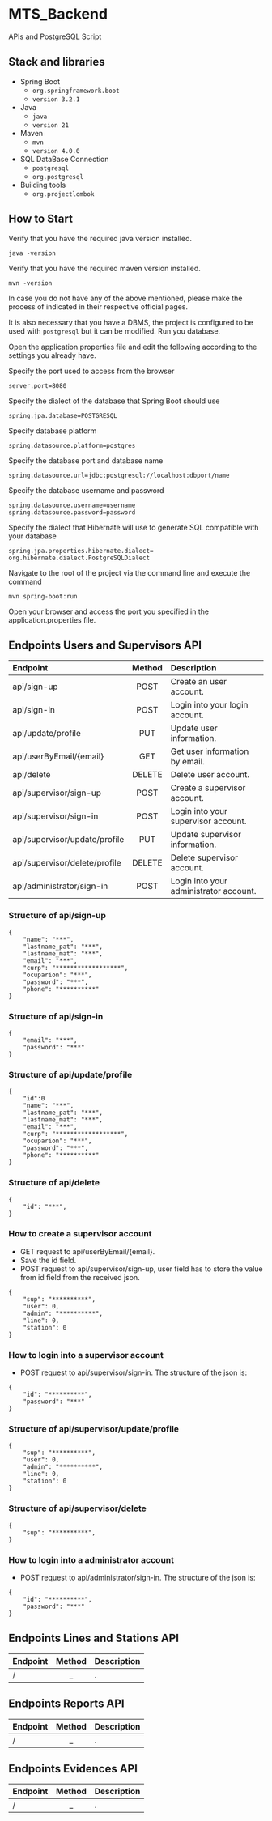 # MTS_Backend
 APIs and PostgreSQL Script

## Stack and libraries 
- Spring Boot
  - `org.springframework.boot`
  - `version 3.2.1`
- Java
  - `java`
  - `version 21`
- Maven
  - `mvn`
  - `version 4.0.0`
- SQL DataBase Connection
  - `postgresql`
  - `org.postgresql`
- Building tools
  - `org.projectlombok`

## How to Start
Verify that you have the required java version installed.
```shell
java -version
```

Verify that you have the required maven version installed.
```shell
mvn -version
```

In case you do not have any of the above mentioned, please make the process of indicated in their respective official pages.

It is also necessary that you have a DBMS, the project is configured to be used with `postgresql` but it can be modified. Run you database.

Open the application.properties file and edit the following according to the settings you already have.

Specify the port used to access from the browser
```shell
server.port=8080
```

Specify the dialect of the database that Spring Boot should use
```shell
spring.jpa.database=POSTGRESQL
```

Specify database platform
```shell
spring.datasource.platform=postgres
```

Specify the database port and database name
```shell
spring.datasource.url=jdbc:postgresql://localhost:dbport/name
```

Specify the database username and password
```shell
spring.datasource.username=username
spring.datasource.password=password
```

Specify the dialect that Hibernate will use to generate SQL compatible with your database
```shell
spring.jpa.properties.hibernate.dialect= org.hibernate.dialect.PostgreSQLDialect
```

Navigate to the root of the project via the command line and execute the command
```shell
mvn spring-boot:run
```

Open your browser and access the port you specified in the application.properties file.

## Endpoints Users and Supervisors API
Endpoint | Method | Description
| :---        |    :----:   |          :--- |
api/sign-up | POST | Create an user account.
api/sign-in | POST | Login into your login account.
api/update/profile | PUT | Update user information.
api/userByEmail/{email} | GET | Get user information by email.
api/delete | DELETE | Delete user account.
api/supervisor/sign-up | POST | Create a supervisor account.
api/supervisor/sign-in | POST | Login into your supervisor account.
api/supervisor/update/profile | PUT | Update supervisor information.
api/supervisor/delete/profile | DELETE | Delete supervisor account.
api/administrator/sign-in | POST | Login into your administrator account.

### Structure of api/sign-up 
```shell
{
    "name": "***",
    "lastname_pat": "***",
    "lastname_mat": "***",
    "email": "***",
    "curp": "******************",
    "ocuparion": "***",
    "password": "***",
    "phone": "**********"
}
```

### Structure of api/sign-in
```shell
{
    "email": "***",
    "password": "***"
}
```

### Structure of api/update/profile
```shell
{
    "id":0
    "name": "***",
    "lastname_pat": "***",
    "lastname_mat": "***",
    "email": "***",
    "curp": "******************",
    "ocuparion": "***",
    "password": "***",
    "phone": "**********"
}
```

### Structure of api/delete
```shell
{
    "id": "***",
}
```

### How to create a supervisor account
- GET request to api/userByEmail/{email}.
- Save the id field.
- POST request to api/supervisor/sign-up, user field has to store the value from id field from the received json.
```shell
{
    "sup": "**********",
    "user": 0,
    "admin": "**********",
    "line": 0,
    "station": 0
}
```

### How to login into a supervisor account
- POST request to api/supervisor/sign-in. The structure of the json is:
```shell
{
    "id": "**********",
    "password": "***"
}
```

### Structure of api/supervisor/update/profile
```shell
{
    "sup": "**********",
    "user": 0,
    "admin": "**********",
    "line": 0,
    "station": 0
}
```

### Structure of api/supervisor/delete
```shell
{
    "sup": "**********",
}
```

### How to login into a administrator account
- POST request to api/administrator/sign-in. The structure of the json is:
```shell
{
    "id": "**********",
    "password": "***"
}
```

## Endpoints Lines and Stations API
Endpoint | Method | Description
| :---        |    :----:   |          :--- |
/ | _ | .

## Endpoints Reports API
Endpoint | Method | Description
| :---        |    :----:   |          :--- |
/ | _ | .

## Endpoints Evidences API
Endpoint | Method | Description
| :---        |    :----:   |          :--- |
/ | _ | .
